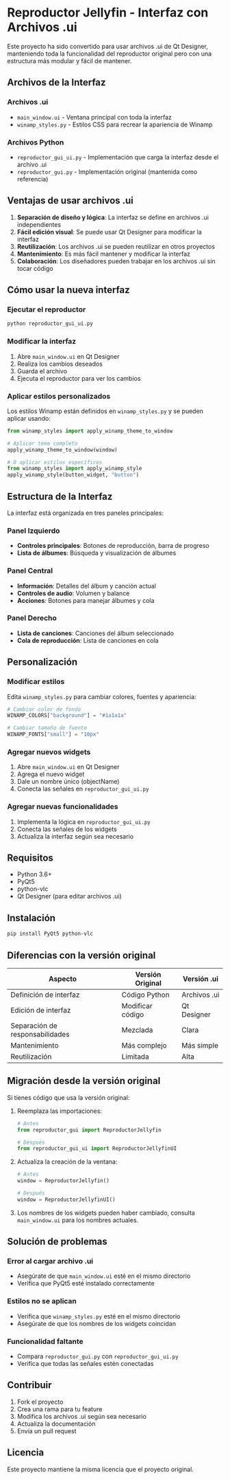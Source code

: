# Reproductor Jellyfin - Interfaz con Archivos .ui

Este proyecto ha sido convertido para usar archivos .ui de Qt Designer, manteniendo toda la funcionalidad del reproductor original pero con una estructura más modular y fácil de mantener.

## Archivos de la Interfaz

### Archivos .ui
- `main_window.ui` - Ventana principal con toda la interfaz
- `winamp_styles.py` - Estilos CSS para recrear la apariencia de Winamp

### Archivos Python
- `reproductor_gui_ui.py` - Implementación que carga la interfaz desde el archivo .ui
- `reproductor_gui.py` - Implementación original (mantenida como referencia)

## Ventajas de usar archivos .ui

1. **Separación de diseño y lógica**: La interfaz se define en archivos .ui independientes
2. **Fácil edición visual**: Se puede usar Qt Designer para modificar la interfaz
3. **Reutilización**: Los archivos .ui se pueden reutilizar en otros proyectos
4. **Mantenimiento**: Es más fácil mantener y modificar la interfaz
5. **Colaboración**: Los diseñadores pueden trabajar en los archivos .ui sin tocar código

## Cómo usar la nueva interfaz

### Ejecutar el reproductor
```bash
python reproductor_gui_ui.py
```

### Modificar la interfaz
1. Abre `main_window.ui` en Qt Designer
2. Realiza los cambios deseados
3. Guarda el archivo
4. Ejecuta el reproductor para ver los cambios

### Aplicar estilos personalizados
Los estilos Winamp están definidos en `winamp_styles.py` y se pueden aplicar usando:

```python
from winamp_styles import apply_winamp_theme_to_window

# Aplicar tema completo
apply_winamp_theme_to_window(window)

# O aplicar estilos específicos
from winamp_styles import apply_winamp_style
apply_winamp_style(button_widget, "button")
```

## Estructura de la Interfaz

La interfaz está organizada en tres paneles principales:

### Panel Izquierdo
- **Controles principales**: Botones de reproducción, barra de progreso
- **Lista de álbumes**: Búsqueda y visualización de álbumes

### Panel Central
- **Información**: Detalles del álbum y canción actual
- **Controles de audio**: Volumen y balance
- **Acciones**: Botones para manejar álbumes y cola

### Panel Derecho
- **Lista de canciones**: Canciones del álbum seleccionado
- **Cola de reproducción**: Lista de canciones en cola

## Personalización

### Modificar estilos
Edita `winamp_styles.py` para cambiar colores, fuentes y apariencia:

```python
# Cambiar color de fondo
WINAMP_COLORS["background"] = "#1a1a1a"

# Cambiar tamaño de fuente
WINAMP_FONTS["small"] = "10px"
```

### Agregar nuevos widgets
1. Abre `main_window.ui` en Qt Designer
2. Agrega el nuevo widget
3. Dale un nombre único (objectName)
4. Conecta las señales en `reproductor_gui_ui.py`

### Agregar nuevas funcionalidades
1. Implementa la lógica en `reproductor_gui_ui.py`
2. Conecta las señales de los widgets
3. Actualiza la interfaz según sea necesario

## Requisitos

- Python 3.6+
- PyQt5
- python-vlc
- Qt Designer (para editar archivos .ui)

## Instalación

```bash
pip install PyQt5 python-vlc
```

## Diferencias con la versión original

| Aspecto | Versión Original | Versión .ui |
|---------|------------------|-------------|
| Definición de interfaz | Código Python | Archivos .ui |
| Edición de interfaz | Modificar código | Qt Designer |
| Separación de responsabilidades | Mezclada | Clara |
| Mantenimiento | Más complejo | Más simple |
| Reutilización | Limitada | Alta |

## Migración desde la versión original

Si tienes código que usa la versión original:

1. Reemplaza las importaciones:
   ```python
   # Antes
   from reproductor_gui import ReproductorJellyfin
   
   # Después
   from reproductor_gui_ui import ReproductorJellyfinUI
   ```

2. Actualiza la creación de la ventana:
   ```python
   # Antes
   window = ReproductorJellyfin()
   
   # Después
   window = ReproductorJellyfinUI()
   ```

3. Los nombres de los widgets pueden haber cambiado, consulta `main_window.ui` para los nombres actuales.

## Solución de problemas

### Error al cargar archivo .ui
- Asegúrate de que `main_window.ui` esté en el mismo directorio
- Verifica que PyQt5 esté instalado correctamente

### Estilos no se aplican
- Verifica que `winamp_styles.py` esté en el mismo directorio
- Asegúrate de que los nombres de los widgets coincidan

### Funcionalidad faltante
- Compara `reproductor_gui.py` con `reproductor_gui_ui.py`
- Verifica que todas las señales estén conectadas

## Contribuir

1. Fork el proyecto
2. Crea una rama para tu feature
3. Modifica los archivos .ui según sea necesario
4. Actualiza la documentación
5. Envía un pull request

## Licencia

Este proyecto mantiene la misma licencia que el proyecto original. 